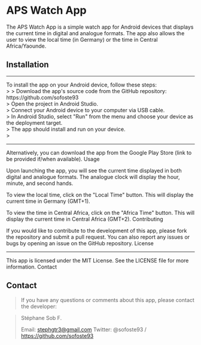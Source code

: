 # APS Watch App

The APS Watch App is a simple watch app for Android devices that displays the current time in digital and analogue formats. 
The app also allows the user to view the local time (in Germany) or the time in Central Africa/Yaounde.
## Installation
<hr>
To install the app on your Android device, follow these steps:<br>
>
>    Download the app's source code from the GitHub repository: https://github.com/sofoste93<br>
>    Open the project in Android Studio.<br>
>    Connect your Android device to your computer via USB cable.<br>
>    In Android Studio, select "Run" from the menu and choose your device as the deployment target.<br>
>    The app should install and run on your device.<br>
> 
<hr>
Alternatively, you can download the app from the Google Play Store (link to be provided if/when available).
Usage

Upon launching the app, you will see the current time displayed in both digital and analogue formats. The analogue clock will display the hour, 
minute, and second hands.

To view the local time, click on the "Local Time" button. This will display the current time in Germany (GMT+1).

To view the time in Central Africa, click on the "Africa Time" button. This will display the current time in Central Africa (GMT+2).
Contributing

If you would like to contribute to the development of this app, please fork the repository and submit a pull request. 
You can also report any issues or bugs by opening an issue on the GitHub repository.
License
<hr>
This app is licensed under the MIT License. See the LICENSE file for more information.
Contact<br>

## Contact
> If you have any questions or comments about this app, please contact the developer:

> Stéphane Sob F.
> 
> Email: stephgtr3@gmail.com
> Twitter: @sofoste93 / https://github.com/sofoste93
> 